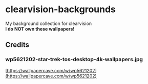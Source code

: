 # clearvision-backgrounds
My background collection for clearvision  
__**I do NOT own these wallpapers!**__

## Credits
### wp5621202-star-trek-tos-desktop-4k-wallpapers.jpg
[https://wallpapercave.com/w/wp5621202](https://wallpapercave.com/w/wp5621202)
